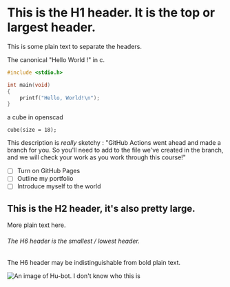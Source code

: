 # This is the H1 header. It is the top or largest header.

This is some plain text to separate the headers.

The canonical "Hello World !" in c.
```c
#include <stdio.h>

int main(void)
{
    printf("Hello, World!\n");
}
```
a cube in openscad
```openscad
cube(size = 18);
```

This description is *really* sketchy :
"GitHub Actions went ahead and made a branch for you. So you'll need to add to the file we've created in the branch, and we will check your work as you work through this course!"

- [ ] Turn on GitHub Pages
- [ ] Outline my portfolio
- [ ] Introduce myself to the world

## This is the H2 header, it's also pretty large.

More plain text here.

###### The H6 header is the smallest / lowest header.

The H6 header may be indistinguishable from bold plain text.


![An image of Hu-bot. I don't know who this is](https://octodex.github.com/images/hubot.jpg)

